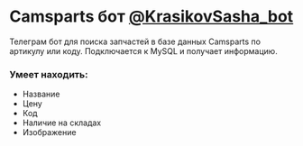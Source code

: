 # Camsparts бот [@KrasikovSasha_bot](https://t.me/KrasikovSasha_bot)
Телеграм бот для поиска запчастей в базе данных Camsparts по артикулу или коду.
Подключается к MySQL и получает информацию.

### Умеет находить:
* Название
* Цену
* Код
* Наличие на складах
* Изображение
